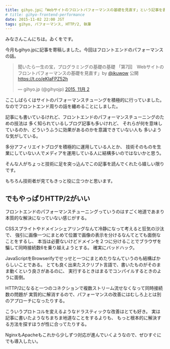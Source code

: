```yaml
---
title: gihyo.jpに「Webサイトのフロントパフォーマンスの基礎を見直す」という記事を書きました
# title: gihyo-frontend-performance
date: 2015-11-02 22:00 JST
tags: gihyo, パフォーマンス, HTTP/2, 執筆
---
```


みなさんこんにちは。ゐくをです。

今月もgihyo.jpに記事を寄稿しました。今回はフロントエンドのパフォーマンスの話。

<blockquote class="twitter-tweet" lang="ja"><p lang="ja" dir="ltr">聞いたら一生の宝，プログラミングの基礎の基礎 「第7回　Webサイトのフロントパフォーマンスの基礎を見直す」by <a href="https://twitter.com/ikuwow">@ikuwow</a> 公開 <a href="https://t.co/eKIaFPZ52h">https://t.co/eKIaFPZ52h</a></p>&mdash; gihyo.jp (@gihyojp) <a href="https://twitter.com/gihyojp/status/660996002627780608">2015, 11月 2</a></blockquote>

ここしばらくはサイトのパフォーマンスチューングを積極的に行っていました。
なのでフロントエンド周りの話を纏めることにしました。

記事にも書いているけれど、フロントエンドのパフォーマンスチューニングのための技法は
多く知られているしブログ記事も多いけれど、
それらが何を意味しているのか、どういうふうに効果があるのかを意識できていない人も
多いような気がしている。

多分アフィリエイトブログを積極的に運用している人とか、
技術そのものを生業にしていない人でメディアを運用している人に結構多いのではないかと思う。

そんな人がちょっと技術に足を突っ込んでこの記事を読んでくれたら嬉しい限りです。

もちろん技術者が見てもきっと役に立つかと思います。


## でもやっぱりHTTP/2がいい

フロントエンドのパフォーマンスチューニングっていうのはすごく地道であまり
本質的な解決になっていない感じがする。

CSSスプライトやドメインシェアリングなんて冷静になって考えると狂気の沙汰で、
強引に画像一つにまとめて位置で画像の表示を分けるなんてとても面倒なことをするし、
本当は必要ないけどドメインを２つに分けることでブラウザを騙して同時接続数6を乗り越えようとする。
確実にバッドハック。

JavaScriptをBrowserifyでせっせと一つにまとめたりなんていうのも結構ばからしいことである。
とても良く出来たスクリプト言語で、書いたものがそのまま動くという良さがあるのに、
実行するときはまるでコンパイルするときのように面倒。

HTTP/2になると一つのコネクションで複数ストリーム流せなくなって同時接続数の問題が
実質的に解消するので、パフォーマンスの改善にはむしろ上とは別のアプローチになったりする。

こういうプロトコルを変えるようなドラスティックな改善はとても好き。
実は記事に書いたようなちまちま地道なことをするよりも、
もっと根本的に解決する方法を探すほうが性に合ってたりする。

NginxもApacheもこれから少しずつ対応が進んでいくようなので、ぜひすぐにでも導入したい。
